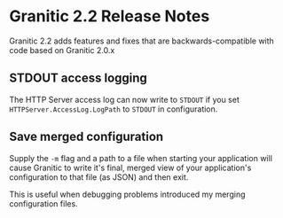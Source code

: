 # Granitic 2.2 Release Notes

Granitic 2.2 adds features and fixes that are backwards-compatible with code based on Granitic 2.0.x 

## STDOUT access logging

The HTTP Server access log can now write to `STDOUT` if you set `HTTPServer.AccessLog.LogPath` to `STDOUT` in configuration.

## Save merged configuration

Supply the `-m` flag and a path to a file when starting your application will cause Granitic to write it's final, merged
view of your application's configuration to that file (as JSON) and then exit.

This is useful when debugging problems introduced my merging configuration files.